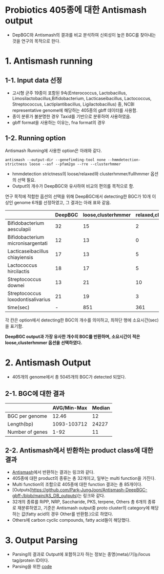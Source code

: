 Probiotics 405종에 대한 Antismash output  
==============================
* DepBGC와 Antismash의 결과를 비교 분석하여 신뢰성이 높은 BGC를 찾아내는 것을 연구의 목적으로 한다.  

# 1. Antismash running
## 1-1. Input data 선정 
* 고시형 균주 19종이 포함된 9속(Enterococcus, Lactobacillus, Limosilactobacillus,Bifidobacterium, Lacticaseibacillus, Lactococcus, Streptococcus, Lactiplantibacillus, Ligilactobacillus) 중, NCBI representative genome에 해당하는 405종의 gbff 데이터를 사용함.
* 종이 분류가 불분명한  경우 Taxid를 기반으로 분류하여 사용하였음. 
* gbff format을 사용하는 이유는, fna format의 경우  

## 1-2. Running option
Antismash Running에 사용한 option은 아래와 같다. 

    antismash --output-dir --genefinding-tool none --hmmdetection-strictness loose --asf --pfam2go --rre --clusterhmmer

+ hmmdetection strictness의 loose/relaxed와 clusterhmmer/fullhmmer 옵션의 선택 필요.
+ Output의 개수가 DeepBGC와 유사하여 비교의 편의를 목적으로 함. 

연구 목적에 적합한 옵션의 선택을 위해 DeepBGC에서 detecting한 BGC가 10개 이상인 genome 6개를 선정하였고, 그 결과는 아래 표와 같음.


||DeepBGC|loose,clusterhmmer|relaxed,clusterhmmer|loose,fullhmmer|
|-|-|-|-|-|
|Bifidobacterium aesculapii|32|15|2|15|
|Bifidobacterium micronisargentati|12|13|0|13|
|Lacticaseibacillus chiayiensis|17|13|5|13|
|Lactococcus hircilactis|18|17|5|17|
|Streptococcus downei|13|21|10|21|
|Streptococcus loxodontisalivarius|21|19|3|19|
|time(sec)|-|851|361|3423|

각 칸은 option에서 detecting한 BGC의 개수를 의미하고, 최하단 행에 소요시간(sec)을 표기함.

**DeepBGC output과 가장 유사한 개수의 BGC를 반환하며, 소요시간이 적은 loose,clusterhmmer 옵션을 선택하였다.**

# 2. Antismash Output
+ 405개의 genome에서 총 5045개의 BGC가 detected 되었다. 
## 2-1. BGC에 대한 결과 
||AVG/Min-Max|Median|
|-|-|-|
|BGC per genome|12.46|12|
|Length(bp)|1093-103712|24227|
|Number of genes|1-92|11|

## 2-2. Antismash에서 반환하는 product class에 대한 결과
+ [Antismash](https://docs.antismash.secondarymetabolites.org/glossary/)에서 반환하는 결과는 링크와 같다. 
+ 405종에 대한 product의 종류는 총 32개이고, 일부는 multi function을 가진다. 
+ Multi function의 조합으로 405종에 대한 function 결과는 총 85개이다. 
+ [Outputs]https://github.com/Park-JungJoon/Antismash-DeepBGC-gbff-/blob/main/AS_DB_outputs)는 링크와 같다. 
+ 32개의 종류를 RiPP, NRP, Saccharide, PKS, terpene, Others 총 6개의 종류로 재분류하였고, 기준은 Antismash output중 proto cluster의 category에 해당하는 값(fatty acid의 경우 Other를 반환함.)으로 하였다. 
+ Others에 carbon cyclic compounds, fatty acid들이 해당했다. 



# 3. Output Parsing
+ Parsing의 결과로 Output에 포함하고자 하는 정보는 종명(meta)/기능/locus tag/protein ID이다. 
+ Parsing을 위한 [code](https://github.com/Park-JungJoon/Antismash-DeepBGC-gbff-/blob/main/codes)
